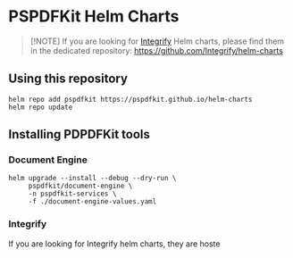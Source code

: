 # PSPDFKit Helm Charts

> [!NOTE] If you are looking for [Integrify](https://www.integrify.com/) Helm charts,
> please find them in the dedicated repository: https://github.com/Integrify/helm-charts

## Using this repository

```
helm repo add pspdfkit https://pspdfkit.github.io/helm-charts
helm repo update
```

## Installing PDPDFKit tools

### Document Engine

```
helm upgrade --install --debug --dry-run \
     pspdfkit/document-engine \
     -n pspdfkit-services \
     -f ./document-engine-values.yaml
```

### Integrify

If you are looking for Integrify helm charts, they are hoste